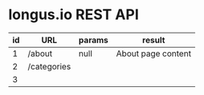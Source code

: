 # longus.io REST API

| id | URL         | params | result             |
|----|-------------|--------|--------------------|
| 1  | /about      | null   | About page content |
| 2  | /categories |        |                    |
| 3  |             |        |                    |
